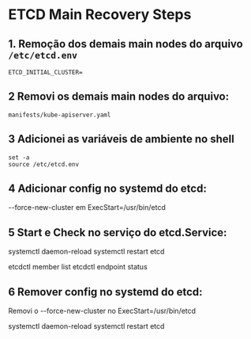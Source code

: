 # ETCD Main Recovery Steps

## 1. Remoção dos demais main nodes do arquivo `/etc/etcd.env`
    ETCD_INITIAL_CLUSTER=

## 2 Removi os demais main nodes do arquivo: 
    manifests/kube-apiserver.yaml

## 3 Adicionei as variáveis de ambiente no shell 
    set -a
    source /etc/etcd.env

## 4 Adicionar config no systemd do etcd:
  --force-new-cluster em ExecStart=/usr/bin/etcd

## 5 Start e  Check no serviço do etcd.Service:
  systemctl daemon-reload
  systemctl restart etcd  
  
  etcdctl member list 
  etcdctl endpoint status

## 6 Remover config no systemd do etcd:
  Removi o --force-new-cluster no ExecStart=/usr/bin/etcd

  systemctl daemon-reload
  systemctl restart etcd
